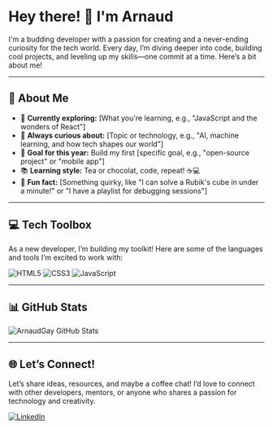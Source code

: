 # Hey there! 👋 I'm Arnaud

I'm a budding developer with a passion for creating and a never-ending curiosity for the tech world. Every day, I’m diving deeper into code, building cool projects, and leveling up my skills—one commit at a time. Here’s a bit about me!

---

## 🌟 About Me
- 🚀 **Currently exploring:** [What you're learning, e.g., "JavaScript and the wonders of React"]
- 🧩 **Always curious about:** [Topic or technology, e.g., "AI, machine learning, and how tech shapes our world"]
- 🌱 **Goal for this year:** Build my first [specific goal, e.g., "open-source project" or "mobile app"]
- 📚 **Learning style:** Tea or chocolat, code, repeat! ☕💻
- 🎨 **Fun fact:** [Something quirky, like "I can solve a Rubik's cube in under a minute!" or "I have a playlist for debugging sessions"]

---

## 💻 Tech Toolbox
As a new developer, I’m building my toolkit! Here are some of the languages and tools I’m excited to work with:

<p align="left">
  <img src="https://img.shields.io/badge/-HTML5-informational?style=flat-square&logo=html5&logoColor=white&color=blue" alt="HTML5" />
  <img src="https://img.shields.io/badge/-CSS3-informational?style=flat-square&logo=css3&logoColor=white&color=purple" alt="CSS3" />
  <img src="https://img.shields.io/badge/-JavaScript-informational?style=flat-square&logo=javascript&logoColor=white&color=yellow" alt="JavaScript" />
  <!-- Add more tools/languages as you learn them -->
</p>

---

## 📊 GitHub Stats
<p align="left">
  <img src="https://github-readme-stats.vercel.app/api?username=ArnaudGay&show_icons=true&theme=tokyonight" alt="ArnaudGay GitHub Stats" />
</p>

---

## 🌐 Let’s Connect!
Let’s share ideas, resources, and maybe a coffee chat! I’d love to connect with other developers, mentors, or anyone who shares a passion for technology and creativity.

<p align="left">
  <a href="www.linkedin.com/in/arnaudgay1234" target="_blank">
    <img src="https://img.shields.io/badge/LinkedIn-0077B5?style=for-the-badge&logo=linkedin&logoColor=white" alt="LinkedIn"/>
  </a>
  <a href="mailto:arnaud.gay@proton.me">
    <img src="https://img.shields.io/badge/Email-D14836?style=for-the-badge
